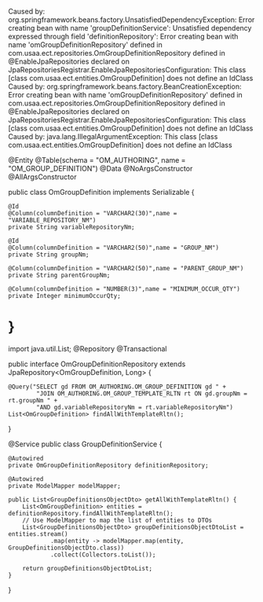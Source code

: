 Caused by: org.springframework.beans.factory.UnsatisfiedDependencyException: Error creating bean with name 'groupDefinitionService': Unsatisfied dependency expressed through field 'definitionRepository': Error creating bean with name 'omGroupDefinitionRepository' defined in com.usaa.ect.repositories.OmGroupDefinitionRepository defined in @EnableJpaRepositories declared on JpaRepositoriesRegistrar.EnableJpaRepositoriesConfiguration: This class [class com.usaa.ect.entities.OmGroupDefinition] does not define an IdClass
Caused by: org.springframework.beans.factory.BeanCreationException: Error creating bean with name 'omGroupDefinitionRepository' defined in com.usaa.ect.repositories.OmGroupDefinitionRepository defined in @EnableJpaRepositories declared on JpaRepositoriesRegistrar.EnableJpaRepositoriesConfiguration: This class [class com.usaa.ect.entities.OmGroupDefinition] does not define an IdClass
Caused by: java.lang.IllegalArgumentException: This class [class com.usaa.ect.entities.OmGroupDefinition] does not define an IdClass



@Entity
@Table(schema = "OM_AUTHORING", name = "OM_GROUP_DEFINITION")
@Data
@NoArgsConstructor
@AllArgsConstructor

public class OmGroupDefinition implements Serializable {

    @Id
    @Column(columnDefinition = "VARCHAR2(30)",name = "VARIABLE_REPOSITORY_NM")
    private String variableRepositoryNm;

    @Id
    @Column(columnDefinition = "VARCHAR2(50)",name = "GROUP_NM")
    private String groupNm;

    @Column(columnDefinition = "VARCHAR2(50)",name = "PARENT_GROUP_NM")
    private String parentGroupNm;

    @Column(columnDefinition = "NUMBER(3)",name = "MINIMUM_OCCUR_QTY")
    private Integer minimumOccurQty;
}
==============================

import java.util.List;
@Repository
@Transactional


public interface OmGroupDefinitionRepository extends JpaRepository<OmGroupDefinition, Long> {

    @Query("SELECT gd FROM OM_AUTHORING.OM_GROUP_DEFINITION gd " +
            "JOIN OM_AUTHORING.OM_GROUP_TEMPLATE_RLTN rt ON gd.groupNm = rt.groupNm " +
            "AND gd.variableRepositoryNm = rt.variableRepositoryNm")
    List<OmGroupDefinition> findAllWithTemplateRltn();


}
       

@Service
public class GroupDefinitionService {

    @Autowired
    private OmGroupDefinitionRepository definitionRepository;

    @Autowired
    private ModelMapper modelMapper;

    public List<GroupDefinitionsObjectDto> getAllWithTemplateRltn() {
        List<OmGroupDefinition> entities = definitionRepository.findAllWithTemplateRltn();
        // Use ModelMapper to map the list of entities to DTOs
        List<GroupDefinitionsObjectDto> groupDefinitionsObjectDtoList = entities.stream()
                .map(entity -> modelMapper.map(entity, GroupDefinitionsObjectDto.class))
                .collect(Collectors.toList());

        return groupDefinitionsObjectDtoList;
    }
}
